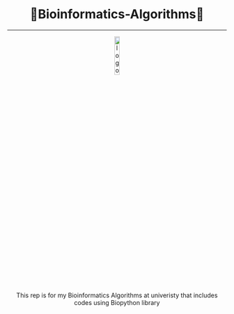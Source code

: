 <div align="center">
  <h1>🧬Bioinformatics-Algorithms🧬</h1>
</div>

<hr>
<div align="center">
  <img width="15%" src="https://upload.wikimedia.org/wikipedia/commons/1/13/Biopython_logo.png" alt="logo-biopython">
</div>
<div align="center">
  This rep is for my Bioinformatics Algorithms at univeristy that includes codes using Biopython library
</div>

